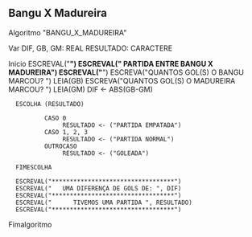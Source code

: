 ## Bangu X Madureira

Algoritmo "BANGU_X_MADUREIRA"

Var
   DIF, GB, GM: REAL
   RESULTADO: CARACTERE

Inicio
      ESCREVAL("**********************************")
      ESCREVAL(" PARTIDA ENTRE BANGU X MADUREIRA")
      ESCREVAL("**********************************")
      ESCREVA("QUANTOS GOL(S) O BANGU MARCOU? ")
      LEIA(GB)
      ESCREVA("QUANTOS GOL(S) O MADUREIRA MARCOU? ")
      LEIA(GM)
      DIF <- ABS(GB-GM)
      
      ESCOLHA (RESULTADO)
      
              CASO 0
                   RESULTADO <- ("PARTIDA EMPATADA")
              CASO 1, 2, 3
                   RESULTADO <- ("PARTIDA NORMAL")
              OUTROCASO
                   RESULTADO <- ("GOLEADA")
                   
      FIMESCOLHA
      
      ESCREVAL("**********************************")
      ESCREVAL("   UMA DIFERENÇA DE GOLS DE: ", DIF)
      ESCREVAL("**********************************")
      ESCREVAL("      TIVEMOS UMA PARTIDA ", RESULTADO)
      ESCREVAL("**********************************")

Fimalgoritmo